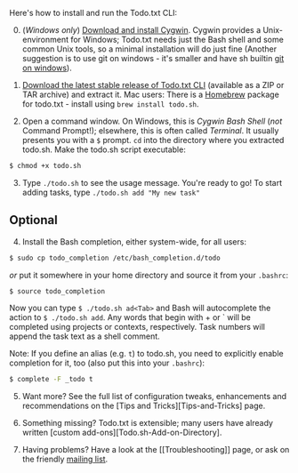 Here's how to install and run the Todo.txt CLI:

0. (_Windows only_) [Download and install Cygwin](http://cygwin.com/install.html). Cygwin provides a Unix-environment for Windows; Todo.txt needs just the Bash shell and some common Unix tools, so a minimal installation will do just fine (Another suggestion is to use git on windows - it's smaller and have sh builtin [git on windows](http://git-scm.com/)).

1. [Download the latest stable release of Todo.txt CLI](http://github.com/todotxt/todo.txt-cli/releases) (available as a ZIP or TAR archive) and extract it.
Mac users: There is a [Homebrew](https://brew.sh) package for todo.txt - install using `brew install todo.sh`.

2. Open a command window. On Windows, this is _Cygwin Bash Shell_ (_not_ Command Prompt!); elsewhere, this is often called _Terminal_. It usually presents you with a `$` prompt. `cd` into the directory where you extracted todo.sh. Make the todo.sh script executable:

```bash
$ chmod +x todo.sh
```

3. Type `./todo.sh` to see the usage message. You're ready to go!  To start adding tasks, type `./todo.sh add "My new task"`

## Optional

4.  Install the Bash completion, either system-wide, for all users:

```bash
$ sudo cp todo_completion /etc/bash_completion.d/todo
```

_or_ put it somewhere in your home directory and source it from your `.bashrc`:

```bash
$ source todo_completion
```

Now you can type `$ ./todo.sh ad<Tab>` and Bash will autocomplete the action to `$ ./todo.sh add`. Any words that begin with + or ` will be completed using projects or contexts, respectively. Task numbers will append the task text as a shell comment.

Note: If you define an alias (e.g. `t`) to todo.sh, you need to explicitly enable completion for it, too (also put this into your `.bashrc`):

```bash
$ complete -F _todo t
```

5. Want more? See the full list of configuration tweaks, enhancements and recommendations on the [Tips and Tricks][Tips-and-Tricks] page.

6. Something missing? Todo.txt is extensible; many users have already written [custom add-ons][Todo.sh-Add-on-Directory].

7. Having problems? Have a look at the [[Troubleshooting]] page, or ask on the friendly [mailing list](http://groups.yahoo.com/group/todotxt/).